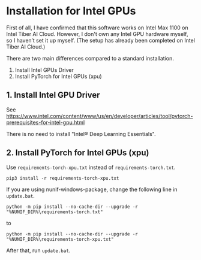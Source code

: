 # Installation for Intel GPUs

First of all, I have confirmed that this software works on Intel Max 1100 on Intel Tiber AI Cloud.
However, I don't own any Intel GPU hardware myself, so I haven’t set it up myself.
(The setup has already been completed on Intel Tiber AI Cloud.)

There are two main differences compared to a standard installation.

1. Install Intel GPUs Driver
2. Install PyTorch for Intel GPUs (xpu)


## 1. Install Intel GPU Driver

See https://www.intel.com/content/www/us/en/developer/articles/tool/pytorch-prerequisites-for-intel-gpu.html

There is no need to install "Intel® Deep Learning Essentials".

## 2. Install PyTorch for Intel GPUs (xpu)

Use `requirements-torch-xpu.txt` instead of `requirements-torch.txt`.

```
pip3 install -r requirements-torch-xpu.txt
```

If you are using nunif-windows-package, change the following line in `update.bat`.

```
python -m pip install --no-cache-dir --upgrade -r "%NUNIF_DIR%\requirements-torch.txt"
```
to
```
python -m pip install --no-cache-dir --upgrade -r "%NUNIF_DIR%\requirements-torch-xpu.txt"
```

After that, run `update.bat`.
